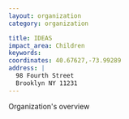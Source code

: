 ```yaml
---
layout: organization
category: organization

title: IDEAS
impact_area: Children
keywords: 
coordinates: 40.67627,-73.99289
address: |
  98 Fourth Street
  Brooklyn NY 11231
---
```

Organization's overview
